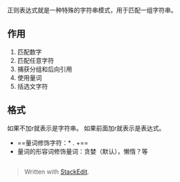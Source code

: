 正则表达式就是一种特殊的字符串模式，用于匹配一组字符串。
## 作用
1. 匹配数字
2. 匹配任意字符
3. 捕获分组和后向引用
4. 使用量词
5. 括选文字符

## 格式
如果不加r就表示是字符串。
如果前面加r就表示是表达式。
- ==量词修饰字符：* . +==
- 量词的形容词修饰量词：贪婪（默认），懒惰？等
## 
> Written with [StackEdit](https://stackedit.io/).
<!--stackedit_data:
eyJoaXN0b3J5IjpbMTA2ODAzMjEyMiwtMTE3NjIwNDMzNCwtNT
A2ODk1NDc5LDY1NDA0MzAzNl19
-->
